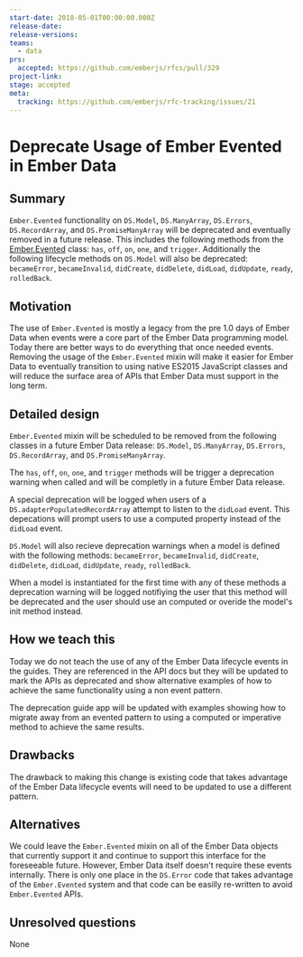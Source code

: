 ```yaml
---
start-date: 2018-05-01T00:00:00.000Z
release-date:
release-versions: 
teams: 
  - data
prs:
  accepted: https://github.com/emberjs/rfcs/pull/329
project-link: 
stage: accepted
meta:
  tracking: https://github.com/emberjs/rfc-tracking/issues/21
---
```


# Deprecate Usage of Ember Evented in Ember Data

## Summary

`Ember.Evented` functionality on `DS.Model`, `DS.ManyArray`,
`DS.Errors`, `DS.RecordArray`, and `DS.PromiseManyArray` will be
deprecated and eventually removed in a future release. This includes
the following methods from the
[Ember.Evented](https://www.emberjs.com/api/ember/2.15/classes/Ember.Evented/methods/on?anchor=off)
class: `has`, `off`, `on`, `one`, and `trigger`. Additionally the
following lifecycle methods on `DS.Model` will also be deprecated:
`becameError`, `becameInvalid`, `didCreate`, `didDelete`, `didLoad`,
`didUpdate`, `ready`, `rolledBack`.

## Motivation

The use of `Ember.Evented` is mostly a legacy from the pre 1.0 days of
Ember Data when events were a core part of the Ember Data programming
model. Today there are better ways to do everything that once needed
events. Removing the usage of the `Ember.Evented` mixin will make it
easier for Ember Data to eventually transition to using native ES2015
JavaScript classes and will reduce the surface area of APIs that Ember
Data must support in the long term.

## Detailed design

`Ember.Evented` mixin will be scheduled to be removed from the
following classes in a future Ember Data release: `DS.Model`,
`DS.ManyArray`, `DS.Errors`, `DS.RecordArray`, and
`DS.PromiseManyArray`.

The `has`, `off`, `on`, `one`, and `trigger` methods will be trigger a
deprecation warning when called and will be completly in a future
Ember Data release.

A special deprecation will be logged when users of a
`DS.adapterPopulatedRecordArray` attempt to listen to the `didLoad`
event. This depecations will prompt users to use a computed property
instead of the `didLoad` event.

`DS.Model` will also recieve deprecation warnings when a model is
defined with the following methods: `becameError`, `becameInvalid`,
`didCreate`, `didDelete`, `didLoad`, `didUpdate`, `ready`,
`rolledBack`.

When a model is instantiated for the first time with any of these
methods a deprecation warning will be logged notifiying the user that
this method will be deprecated and the user should use an computed or
overide the model's init method instead.

## How we teach this

Today we do not teach the use of any of the Ember Data lifecycle
events in the guides. They are referenced in the API docs but they
will be updated to mark the APIs as deprecated and show alternative
examples of how to achieve the same functionality using a non event
pattern.

The deprecation guide app will be updated with examples showing how to
migrate away from an evented pattern to using a computed or imperative
method to achieve the same results.

## Drawbacks

The drawback to making this change is existing code that takes
advantage of the Ember Data lifecycle events will need to be updated
to use a different pattern.

## Alternatives

We could leave the `Ember.Evented` mixin on all of the Ember Data
objects that currently support it and continue to support this
interface for the foreseeable future. However, Ember Data itself
doesn't require these events internally. There is only one place in
the `DS.Error` code that takes advantage of the `Ember.Evented` system
and that code can be easilly re-written to avoid `Ember.Evented` APIs.

## Unresolved questions

None
